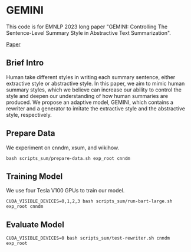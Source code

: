 # GEMINI
This code is for EMNLP 2023 long paper "GEMINI: Controlling The Sentence-Level Summary Style
in Abstractive Text Summarization".

[Paper](https://arxiv.org/abs/2304.03548) 

## Brief Intro
Human take different styles in writing each summary sentence, either extractive style or abstractive style.
In this paper, we aim to mimic human summary styles, which we believe can increase our ability to control the style and deepen our understanding of how human summaries are produced.
We propose an adaptive model, GEMINI, which contains a rewriter and a generator to imitate the extractive style and the abstractive style, respectively.


## Prepare Data
We experiment on cnndm, xsum, and wikihow.
```
bash scripts_sum/prepare-data.sh exp_root cnndm
```

## Training Model
We use four Tesla V100 GPUs to train our model.
```
CUDA_VISIBLE_DEVICES=0,1,2,3 bash scripts_sum/run-bart-large.sh exp_root cnndm
```

## Evaluate Model
```
CUDA_VISIBLE_DEVICES=0 bash scripts_sum/test-rewriter.sh cnndm exp_root
```
